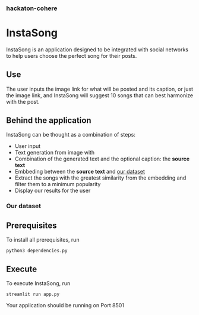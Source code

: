 ### hackaton-cohere

# InstaSong
InstaSong is an application designed to be integrated with social networks to help users choose the perfect song for their posts.

## Use
The user inputs the image link for what will be posted and its caption, or just the image link, and InstaSong will suggest 10 songs that can best harmonize with the post.

## Behind the application
InstaSong can be thought as a combination of steps:

+ User input
+ Text generation from image with
+ Combination of the generated text and the optional caption: the **source text**
+ Embbeding between the **source text** and [our dataset](###-Our-dataset)
+ Extract the songs with the greatest similarity from the embedding and filter them to a minimum popularity
+ Display our results for the user

### Our dataset

## Prerequisites
To install all prerequisites, run
```
python3 dependencies.py
```

## Execute
To execute InstaSong, run
```
streamlit run app.py
```
Your application should be running on Port 8501